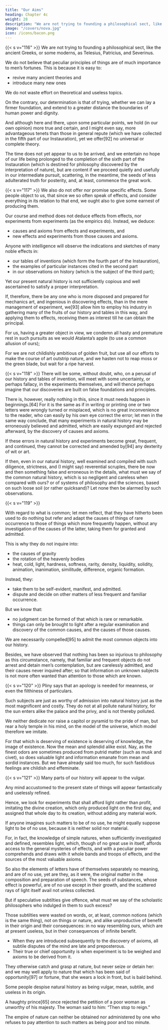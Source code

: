 ```yaml
---
title: "Our Aims"
heading: Chapter 4c
weight: 28
description: "We are not trying to founding a philosophical sect, like the ancient Greeks, or some moderns, as Telesius, Patricius, and Severinus."
image: "/covers/nova.jpg"
icon: /icons/bacon.png
---
```



{{< s v="116" >}} We are not trying to founding a philosophical sect, like the ancient Greeks, or some moderns, as Telesius, Patricius, and Severinus.

<!-- [63][91]  -->

We do not believe that peculiar<!--  abstract opinions on nature and the --> principles of things are of much importance to men’s fortunes. This is because it is easy to:
- revive many ancient theories and
- introduce many new ones

<!-- ; as, for instance, many hypotheses with regard to the heavens can be formed, differing in themselves, and yet sufficiently according with the phenomena. -->

We do not waste effort on <!--  bestow not our labor on such --> theoretical and useless topics. 

On the contrary, our determination is that of trying, whether we can lay a firmer foundation, and extend to a greater distance the boundaries of human power and dignity.

And although here and there, upon some particular points, we hold (in our own opinion) more true and certain, and I might even say, more advantageous tenets than those in general repute (which we have collected in the fifth part of our Instauration), yet we offer[92] no universal or complete theory. 

The time does not yet appear to us to be arrived, and we entertain no hope of our life being prolonged to the completion of the sixth part of the Instauration (which is destined for philosophy discovered by the interpretation of nature), but are content if we proceed quietly and usefully in our intermediate pursuit, scattering, in the meantime, the seeds of less adulterated truth for posterity, and, at least, commence the great work.


{{< s v="117" >}} We also do not offer nor promise specific effects. Some people object to us, that since we so often speak of effects, and consider everything in its relation to that end, we ought also to give some earnest of producing them. 

Our course and method does not deduce effects from effects, nor experiments from experiments (as the empirics do). Instead, we deduce:
- causes and axioms from effects and experiments, and
- new effects and experiments from those causes and axioms.

Anyone with intelligence will observe the indications and sketches of many noble effects in:
- our tables of inventions (which form the fourth part of the Instauration),
- the examples of particular instances cited in the second part
- in our observations on history (which is the subject of the third part); 

Yet our present natural history is not sufficiently copious and well ascertained to satisfy a proper interpretation.

If, therefore, there be any one who is more disposed and prepared for mechanics  art, and ingenious in discovering effects, than in the mere management of experiment, we[93] allow him to employ his industry in gathering many of the fruits of our history and tables in this way, and applying them to effects, receiving them as interest till he can obtain the principal.

For us, having a greater object in view, we condemn all hasty and premature rest in such pursuits as we would Atalanta’s apple (to use a common allusion of ours); 

For we are not childishly ambitious of golden fruit, but use all our efforts to make the course of art outstrip nature, and we hasten not to reap moss or the green blade, but wait for a ripe harvest.

{{< s v="118" >}} There will be some, without doubt, who, on a perusal of our history and tables of invention, will meet with some uncertainty, or perhaps fallacy, in the experiments themselves, and will thence perhaps imagine that our discoveries are built on false foundations and principles. 

There is, however, really nothing in this, since it must needs happen in beginnings.[64] For it is the same as if in writing or printing one or two letters were wrongly turned or misplaced, which is no great inconvenience to the reader, who can easily by his own eye correct the error; let men in the same way conclude, that many experiments in natural history may be erroneously believed and admitted, which are easily expunged and rejected afterward, by the discovery of causes and axioms. 

If these errors in natural history and experiments become great, frequent, and continued, they cannot be corrected and amended by[94] any dexterity of wit or art. 

If then, even in our natural history, well examined and compiled with such diligence, strictness, and (I might say) reverential scruples, there be now and then something false and erroneous in the details, what must we say of the common natural history, which is so negligent and careless when compared with ours? or of systems of philosophy and the sciences, based on such loose soil (or rather quicksand)? Let none then be alarmed by such observations.


{{< s v="119" >}} <!-- Our history and experiments will contain much that is light and common, mean and illiberal, too refined and merely speculative, and, as it were, of no use, and this perhaps may divert and alienate the attention of mankind. -->

With regard to what is common; let men reflect, that they have hitherto been used to do nothing but refer and adapt the causes of things of rare occurrence to those of things which more frequently happen, without any investigation of the causes of the latter, taking them for granted and admitted.

This is why they do not inquire into:
- the causes of gravity
- the rotation of the heavenly bodies
- heat, cold, light, hardness, softness, rarity, density, liquidity, solidity, animation, inanimation, similitude, difference, organic formation. 

Instead, they:
- take them to be self-evident, manifest, and admitted. 
- dispute and decide on other matters of less frequent and familiar occurrence.

But we know that:
- no judgment can be formed of that which is rare or remarkable. 
- things can only be brought to light after a regular examination and discovery of the common causes, and the causes of those causes. 


We are necessarily compelled[95] to admit the most common objects into our history. 

Besides, we have observed that nothing has been so injurious to philosophy as this circumstance, namely, that familiar and frequent objects do not arrest and detain men’s contemplation, but are carelessly admitted, and their causes never inquired after; so that information on unknown subjects is not more often wanted than attention to those which are known.


{{< s v="120" >}} Pliny says that an apology is needed for meanness, or even the filthiness of particulars.  

Such subjects are just as worthy of admission into natural history just as the most magnificent and costly. They do not at all pollute natural history, for the sun enters alike the palace and the privy, and is not thereby polluted. 

We neither dedicate nor raise a capitol or pyramid to the pride of man, but rear a holy temple in his mind, on the model of the universe, which model therefore we imitate. 

For that which is deserving of existence is deserving of knowledge, the image of existence. Now the mean and splendid alike exist. Nay, as the finest odors are sometimes produced from putrid matter (such as musk and civet), so does valuable light and information emanate from mean and sordid instances. But we have already said too much, for such fastidious feelings are childish and effeminate.


{{< s v="121" >}} Many parts of our history will appear to the vulgar. 

Any mind accustomed to the present state of things will appear fantastically and uselessly refined. 

Hence, we look for experiments that shall afford light rather than profit, imitating the divine creation, which only produced light on the first day, and assigned that whole day to its creation, without adding any material work.

If anyone imagines such matters to be of no use, he might equally suppose light to be of no use, because it is neither solid nor material. 

For, in fact, the knowledge of simple natures, when sufficiently investigated and defined, resembles light, which, though of no great use in itself, affords access to the general mysteries of effects, and with a peculiar power comprehends and draws with it whole bands and troops of effects, and the sources of the most valuable axioms. 

So also the elements of letters have of themselves separately no meaning, and are of no use, yet are they, as it were, the original matter in the composition and preparation of speech. The seeds of substances, whose effect is powerful, are of no use except in their growth, and the scattered rays of light itself avail not unless collected.

But if speculative subtilties give offence, what must we say of the scholastic philosophers who indulged in them to such excess? 

Those subtilties were wasted on words, or, at least, common notions (which is the same thing), not on things or nature, and alike unproductive of benefit in their origin and their consequences: in no way resembling ours, which are at present useless, but in their consequences of infinite benefit. 


- When they are introduced subsequently to the discovery of axioms, all subtile disputes of the mind are late and preposterous.
- Their true or chief opportunity is when experiment is to be weighed and axioms to be derived from it.

They otherwise catch and grasp at nature, but never seize or detain her: and we may well apply to nature that which has been said of opportunity[97] or fortune, that she wears a lock in front, but is bald behind.

Some people despise natural history as being vulgar, mean, subtile, and useless in its origin.


A haughty prince[65]  once rejected the petition of a poor woman as unworthy of his majesty. The woman said to him: “Then stop to reign.”

The empire of nature can neither be obtained nor administered by one who refuses to pay attention to such matters as being poor and too minute.
